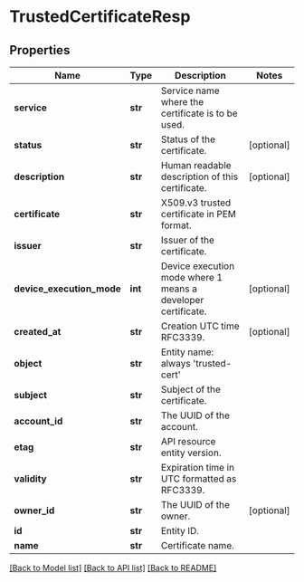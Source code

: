 # TrustedCertificateResp

## Properties
Name | Type | Description | Notes
------------ | ------------- | ------------- | -------------
**service** | **str** | Service name where the certificate is to be used. | 
**status** | **str** | Status of the certificate. | [optional] 
**description** | **str** | Human readable description of this certificate. | [optional] 
**certificate** | **str** | X509.v3 trusted certificate in PEM format. | 
**issuer** | **str** | Issuer of the certificate. | 
**device_execution_mode** | **int** | Device execution mode where 1 means a developer certificate. | [optional] 
**created_at** | **str** | Creation UTC time RFC3339. | [optional] 
**object** | **str** | Entity name: always &#39;trusted-cert&#39; | 
**subject** | **str** | Subject of the certificate. | 
**account_id** | **str** | The UUID of the account. | 
**etag** | **str** | API resource entity version. | 
**validity** | **str** | Expiration time in UTC formatted as RFC3339. | 
**owner_id** | **str** | The UUID of the owner. | [optional] 
**id** | **str** | Entity ID. | 
**name** | **str** | Certificate name. | 

[[Back to Model list]](../README.md#documentation-for-models) [[Back to API list]](../README.md#documentation-for-api-endpoints) [[Back to README]](../README.md)



